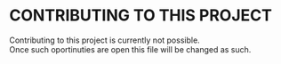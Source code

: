 # CONTRIBUTING TO THIS PROJECT  
Contributing to this project is currently not possible.  
Once such oportinuties are open this file will be changed as such.
